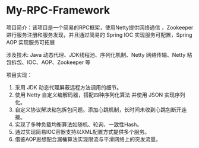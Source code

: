# My-RPC-Framework                                                                                                                                            

项目简介：该项目是一个简易的RPC框架，使用Netty提供网络通信 ，Zookeeper 进行服务注册和服务发现，并且通过简易的 Spring IOC 实现服务可配置，Spring AOP 实现服务可拓展

涉及技术: Java 动态代理、JDK线程池、序列化机制、Netty 网络传输、Netty 粘包拆包、IOC、AOP、Zookeeper 等  

项目实现：

1. 采用 JDK 动态代理屏蔽远程方法调用的细节。
2. 使用 Netty 自定义编解码器，搭配四种序列化算法  并使用 JSON 实现序列化。
3. 自定义协议解决粘包拆包问题。添加心跳机制，长时间未收到心跳包断开连接。   
4. 实现了多种负载均衡算法如随机、轮询、一致性Hash。
5. 通过实现简易IOC容器支持以XML配置方式提供多个服务。 
6. 借鉴AOP思想配合漏桶算法实现限流与平滑网络上的突发流量。
